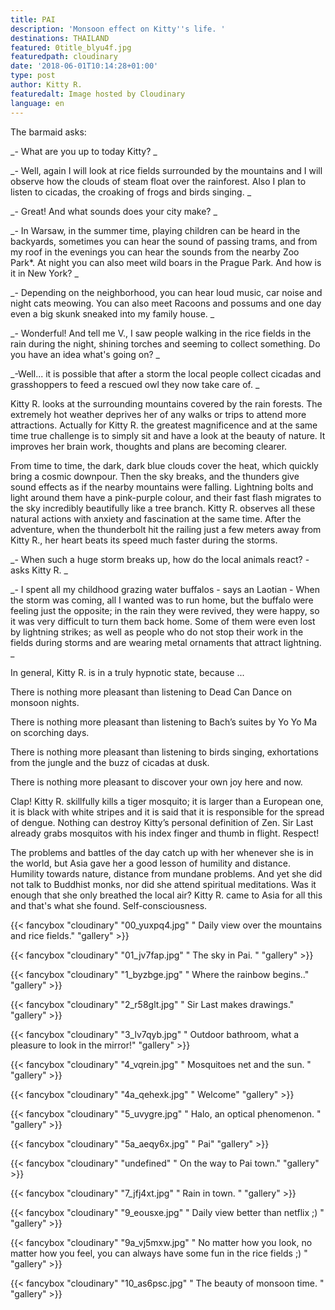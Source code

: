 ```yaml
---
title: PAI
description: 'Monsoon effect on Kitty''s life. '
destinations: THAILAND
featured: 0title_blyu4f.jpg
featuredpath: cloudinary
date: '2018-06-01T10:14:28+01:00'
type: post
author: Kitty R.
featuredalt: Image hosted by Cloudinary
language: en
---
```

The barmaid asks:

_\- What are you up to today Kitty?
_

_\- Well, again I will look at rice fields surrounded by the mountains and I will observe how the clouds of steam float over the rainforest. Also I plan to listen to cicadas, the croaking of frogs and birds singing.
_

_\- Great! And what sounds does your city make?
_

_\- In Warsaw, in the summer time, playing children can be heard in the backyards, sometimes you can hear the sound of passing trams, and from my roof in the evenings you can hear the sounds from the nearby Zoo Park*. At night you can also meet wild boars in the Prague Park. And how is it in New York?
_

_\- Depending on the neighborhood, you can hear loud music, car noise and night cats meowing. You can also meet Racoons and possums and one day even a big skunk sneaked into my family house.
_

_\- Wonderful! And tell me V., I saw people walking in the rice fields in the rain during the night, shining torches and seeming to collect something. Do you have an idea what's going on? 
_

_\-Well... it is possible that after a storm the local people collect cicadas and grasshoppers to feed a rescued owl they now take care of.
_

Kitty R. looks at the surrounding mountains covered by the rain forests. The extremely hot weather deprives her of any walks or trips to attend more attractions. Actually for Kitty R. the greatest magnificence and at the same time true challenge is to simply sit and have a look at the beauty of nature. It improves her brain work, thoughts and plans are becoming clearer. 

From time to time, the dark, dark blue clouds cover the heat, which quickly bring a cosmic downpour. Then the sky breaks, and the thunders give sound effects as if the nearby mountains were falling. Lightning bolts and light around them have a pink-purple colour, and their fast flash migrates to the sky incredibly beautifully like a tree branch. Kitty R. observes all these natural actions with anxiety and fascination at the same time. After the adventure, when the thunderbolt hit the railing just a few meters away from Kitty R., her heart beats its speed much faster during the storms. 

_\- When such a huge storm breaks up, how do the local animals react? - asks Kitty R.
_

_\- I spent all my childhood grazing water buffalos - says an Laotian - When the storm was coming, all I wanted was to run home, but the buffalo were feeling just the opposite; in the rain they were revived, they were happy, so it was very difficult to turn them back home. Some of them were even lost by lightning strikes; as well as people who do not stop their work in the fields during storms and are wearing metal ornaments that attract lightning.
_

In general, Kitty R. is in a truly hypnotic state, because ...

There is nothing more pleasant than listening to Dead Can Dance on monsoon nights.

There is nothing more pleasant than listening to Bach’s suites by Yo Yo Ma on scorching days.

There is nothing more pleasant than listening to birds singing, exhortations from the jungle and the buzz of cicadas at dusk.

There is nothing more pleasant to discover your own joy here and now.

Clap! Kitty R. skillfully kills a tiger mosquito; it is larger than a European one, it is black with white stripes and it is said that it is responsible for the spread of dengue. Nothing can destroy Kitty’s personal definition of Zen. Sir Last already grabs mosquitos with his index finger and thumb in flight. Respect!

The problems and battles of the day catch up with her whenever she is in the world, but Asia gave her a good lesson of humility and distance. Humility towards nature, distance from mundane problems. And yet she did not talk to Buddhist monks, nor did she attend spiritual meditations. Was it enough that she only breathed the local air? Kitty R. came to Asia for all this and that's what she found. Self-consciousness.



{{< fancybox "cloudinary" "00_yuxpq4.jpg" " Daily view over the mountains and rice fields." "gallery" >}}

{{< fancybox "cloudinary" "01_jv7fap.jpg" " The sky in Pai. " "gallery" >}}

{{< fancybox "cloudinary" "1_byzbge.jpg" " Where the rainbow begins.." "gallery" >}}

{{< fancybox "cloudinary" "2_r58glt.jpg" " Sir Last makes drawings." "gallery" >}}

{{< fancybox "cloudinary" "3_lv7qyb.jpg" " Outdoor bathroom, what a pleasure to look in the mirror!" "gallery" >}}

{{< fancybox "cloudinary" "4_vqrein.jpg" " Mosquitoes net and the sun. " "gallery" >}}

{{< fancybox "cloudinary" "4a_qehexk.jpg" " Welcome" "gallery" >}}

{{< fancybox "cloudinary" "5_uvygre.jpg" " Halo, an optical phenomenon. " "gallery" >}}

{{< fancybox "cloudinary" "5a_aeqy6x.jpg" " Pai" "gallery" >}}

{{< fancybox "cloudinary" "undefined" " On the way to Pai town." "gallery" >}}

{{< fancybox "cloudinary" "7_jfj4xt.jpg" " Rain in town. " "gallery" >}}

{{< fancybox "cloudinary" "9_eousxe.jpg" " Daily view better than netflix ;) " "gallery" >}}

{{< fancybox "cloudinary" "9a_vj5mxw.jpg" " No matter how you look, no matter how you feel, you can always have some fun in the rice fields ;) " "gallery" >}}

{{< fancybox "cloudinary" "10_as6psc.jpg" " The beauty of monsoon time. " "gallery" >}}

